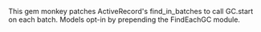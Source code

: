 <!-- Use this file to provide workspace-specific custom instructions to Copilot. For more details, visit https://code.visualstudio.com/docs/copilot/copilot-customization#_use-a-githubcopilotinstructionsmd-file -->

This gem monkey patches ActiveRecord's find_in_batches to call GC.start on each batch. Models opt-in by prepending the FindEachGC module.
